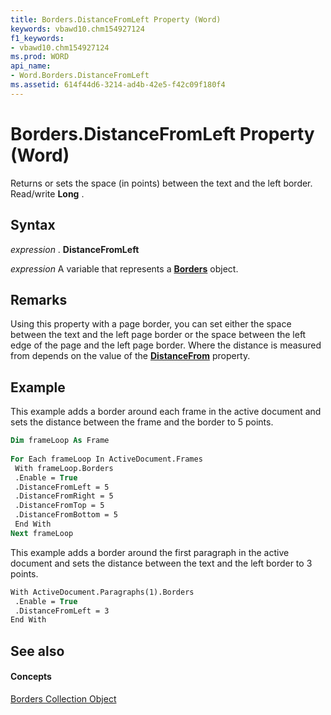 ```yaml
---
title: Borders.DistanceFromLeft Property (Word)
keywords: vbawd10.chm154927124
f1_keywords:
- vbawd10.chm154927124
ms.prod: WORD
api_name:
- Word.Borders.DistanceFromLeft
ms.assetid: 614f44d6-3214-ad4b-42e5-f42c09f180f4
---
```



# Borders.DistanceFromLeft Property (Word)

Returns or sets the space (in points) between the text and the left border. Read/write  **Long** .


## Syntax

 _expression_ . **DistanceFromLeft**

 _expression_ A variable that represents a **[Borders](borders-object-word.md)** object.


## Remarks

Using this property with a page border, you can set either the space between the text and the left page border or the space between the left edge of the page and the left page border. Where the distance is measured from depends on the value of the  **[DistanceFrom](borders-distancefrom-property-word.md)** property.


## Example

This example adds a border around each frame in the active document and sets the distance between the frame and the border to 5 points.


```vb
Dim frameLoop As Frame 
 
For Each frameLoop In ActiveDocument.Frames 
 With frameLoop.Borders 
 .Enable = True 
 .DistanceFromLeft = 5 
 .DistanceFromRight = 5 
 .DistanceFromTop = 5 
 .DistanceFromBottom = 5 
 End With 
Next frameLoop
```

This example adds a border around the first paragraph in the active document and sets the distance between the text and the left border to 3 points.




```vb
With ActiveDocument.Paragraphs(1).Borders 
 .Enable = True 
 .DistanceFromLeft = 3 
End With
```


## See also


#### Concepts


[Borders Collection Object](borders-object-word.md)

